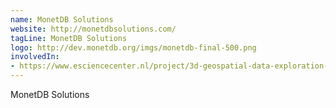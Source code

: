```yaml
---
name: MonetDB Solutions
website: http://monetdbsolutions.com/
tagLine: MonetDB Solutions
logo: http://dev.monetdb.org/imgs/monetdb-final-500.png
involvedIn:
- https://www.esciencecenter.nl/project/3d-geospatial-data-exploration-for-modern-risk-management-systems
---
```

MonetDB Solutions
